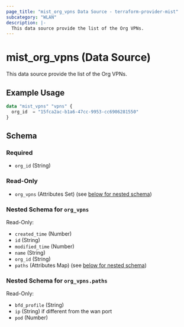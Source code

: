 ```yaml
---
page_title: "mist_org_vpns Data Source - terraform-provider-mist"
subcategory: "WLAN"
description: |-
  This data source provide the list of the Org VPNs.
---
```


# mist_org_vpns (Data Source)

This data source provide the list of the Org VPNs.


## Example Usage

```terraform
data "mist_vpns" "vpns" {
  org_id  = "15fca2ac-b1a6-47cc-9953-cc6906281550"
}
```

<!-- schema generated by tfplugindocs -->
## Schema

### Required

- `org_id` (String)

### Read-Only

- `org_vpns` (Attributes Set) (see [below for nested schema](#nestedatt--org_vpns))

<a id="nestedatt--org_vpns"></a>
### Nested Schema for `org_vpns`

Read-Only:

- `created_time` (Number)
- `id` (String)
- `modified_time` (Number)
- `name` (String)
- `org_id` (String)
- `paths` (Attributes Map) (see [below for nested schema](#nestedatt--org_vpns--paths))

<a id="nestedatt--org_vpns--paths"></a>
### Nested Schema for `org_vpns.paths`

Read-Only:

- `bfd_profile` (String)
- `ip` (String) if different from the wan port
- `pod` (Number)